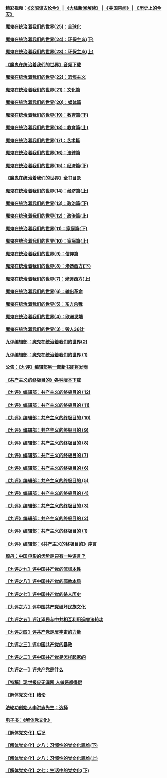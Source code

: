 #### 精彩视频：[《文昭谈古论今》](https://github.com/gfw-breaker/wenzhao/blob/master/README.md?t=11111531) | [《大陆新闻解读》](https://github.com/gfw-breaker/ntdtv-comedy/blob/master/README.md?t=11111531) | [《中国禁闻》](https://github.com/gfw-breaker/ntdtv-news/blob/master/README.md?t=11111531) | [《历史上的今天》](https://github.com/gfw-breaker/today-in-history/blob/master/README.md?t=11111531) 

#### [魔鬼在统治着我们的世界(25)：全球化](../pages/nsc422/n10788205.md?t=11111531) 

#### [魔鬼在统治着我们的世界(24)：环保主义(下)](../pages/nsc422/n10695307.md?t=11111531) 

#### [魔鬼在统治着我们的世界(23)：环保主义(上)](../pages/nsc422/n10688613.md?t=11111531) 

#### [《魔鬼在统治着我们的世界》音频下载](../pages/nsc422/n10635553.md?t=11111531) 

#### [魔鬼在统治着我们的世界(22)：恐怖主义](../pages/nsc422/n10614727.md?t=11111531) 

#### [魔鬼在统治着我们的世界(21)：文化篇](../pages/nsc422/n10597706.md?t=11111531) 

#### [魔鬼在统治着我们的世界(20)：媒体篇](../pages/nsc422/n10586579.md?t=11111531) 

#### [魔鬼在统治着我们的世界(19)：教育篇(下)](../pages/nsc422/n10564808.md?t=11111531) 

#### [魔鬼在统治着我们的世界(18)：教育篇(上)](../pages/nsc422/n10526970.md?t=11111531) 

#### [魔鬼在统治着我们的世界(17)：艺术篇](../pages/nsc422/n10499093.md?t=11111531) 

#### [魔鬼在统治着我们的世界(16)：法律篇](../pages/nsc422/n10485969.md?t=11111531) 

#### [魔鬼在统治着我们的世界(15)：经济篇(下)](../pages/nsc422/n10469975.md?t=11111531) 

#### [《魔鬼在统治着我们的世界》全书目录](../pages/nsc422/n10464261.md?t=11111531) 

#### [魔鬼在统治着我们的世界(14)：经济篇(上)](../pages/nsc422/n10457370.md?t=11111531) 

#### [魔鬼在统治着我们的世界(13)：政治篇(下)](../pages/nsc422/n10448270.md?t=11111531) 

#### [魔鬼在统治着我们的世界(12)：政治篇(上)](../pages/nsc422/n10444576.md?t=11111531) 

#### [魔鬼在统治着我们的世界(11)：家庭篇(下)](../pages/nsc422/n10440961.md?t=11111531) 

#### [魔鬼在统治着我们的世界(10)：家庭篇(上)](../pages/nsc422/n10435448.md?t=11111531) 

#### [魔鬼在统治着我们的世界(9)：信仰篇](../pages/nsc422/n10432159.md?t=11111531) 

#### [魔鬼在统治着我们的世界(8)：渗透西方(下)](../pages/nsc422/n10429603.md?t=11111531) 

#### [魔鬼在统治着我们的世界(7)：渗透西方(上)](../pages/nsc422/n10426013.md?t=11111531) 

#### [魔鬼在统治着我们的世界(6)：输出革命](../pages/nsc422/n10421536.md?t=11111531) 

#### [魔鬼在统治着我们的世界(5)：东方杀戮](../pages/nsc422/n10417707.md?t=11111531) 

#### [魔鬼在统治着我们的世界(4)：欧洲发端](../pages/nsc422/n10414890.md?t=11111531) 

#### [魔鬼在统治着我们的世界(3)：毁人36计](../pages/nsc422/n10411583.md?t=11111531) 

#### [九评编辑部：魔鬼在统治着我们的世界(2)](../pages/nsc422/n10410036.md?t=11111531) 

#### [九评编辑部：魔鬼在统治着我们的世界 (1)](../pages/nsc422/n10406825.md?t=11111531) 

#### [公告：《九评》编辑部另一部新书即将发表](../pages/nsc422/n10405104.md?t=11111531) 

#### [《共产主义的终极目的》各种版本下载](../pages/nsc422/n10022138.md?t=11111531) 

#### [《九评》编辑部：共产主义的终极目的 (12)](../pages/nsc422/n9933272.md?t=11111531) 

#### [《九评》编辑部：共产主义的终极目的 (11)](../pages/nsc422/n9924973.md?t=11111531) 

#### [《九评》编辑部：共产主义的终极目的 (10)](../pages/nsc422/n9920883.md?t=11111531) 

#### [《九评》编辑部：共产主义的终极目的 (9)](../pages/nsc422/n9916363.md?t=11111531) 

#### [《九评》编辑部：共产主义的终极目的 (8)](../pages/nsc422/n9912488.md?t=11111531) 

#### [《九评》编辑部：共产主义的终极目的 (7)](../pages/nsc422/n9901176.md?t=11111531) 

#### [《九评》编辑部：共产主义的终极目的 (6)](../pages/nsc422/n9899359.md?t=11111531) 

#### [《九评》编辑部：共产主义的终极目的 (5)](../pages/nsc422/n9893174.md?t=11111531) 

#### [《九评》编辑部：共产主义的终极目的 (4)](../pages/nsc422/n9891246.md?t=11111531) 

#### [《九评》编辑部：共产主义的终极目的 (3)](../pages/nsc422/n9879879.md?t=11111531) 

#### [《九评》编辑部：共产主义的终极目的 (2)](../pages/nsc422/n9876205.md?t=11111531) 

#### [《九评》编辑部：共产主义的终极目的 (1)](../pages/nsc422/n9865857.md?t=11111531) 

#### [《九评》编辑部：《共产主义的终极目的》序言](../pages/nsc422/n9862666.md?t=11111531) 

#### [颜丹：中国电影的优势是只有一种语言？](../pages/nsc422/n9583062.md?t=11111531) 

#### [【九评之九】评中国共产党的流氓本性](../pages/nsc422/n737542.md?t=11111531) 

#### [【九评之八】评中国共产党的邪教本质](../pages/nsc422/n735942.md?t=11111531) 

#### [【九评之七】评中国共产党的杀人历史](../pages/nsc422/n733806.md?t=11111531) 

#### [【九评之六】评中国共产党破坏民族文化](../pages/nsc422/n731667.md?t=11111531) 

#### [【九评之五】评江泽民与中共相互利用迫害法轮功](../pages/nsc422/n730058.md?t=11111531) 

#### [【九评之四】评共产党是反宇宙的力量](../pages/nsc422/n727814.md?t=11111531) 

#### [【九评之三】评中国共产党的暴政](../pages/nsc422/n725597.md?t=11111531) 

#### [【九评之二】评中国共产党是怎样起家的](../pages/nsc422/n723946.md?t=11111531) 

#### [【九评之一】评共产党是什么](../pages/nsc422/n722529.md?t=11111531) 

#### [【特稿】现世报应无漏网 人做恶都得偿](../pages/nsc422/n4215167.md?t=11111531) 

#### [【解体党文化】绪论](../pages/nsc422/n1449356.md?t=11111531) 

#### [法轮功创始人李洪志先生：选择](../pages/nsc422/n3580738.md?t=11111531) 

#### [电子书：《解体党文化》](../pages/nsc422/n1573484.md?t=11111531) 

#### [【解体党文化】后记](../pages/nsc422/n1531999.md?t=11111531) 

#### [【解体党文化】之八：习惯性的党文化思维(下)](../pages/nsc422/n1526477.md?t=11111531) 

#### [【解体党文化】之八：习惯性的党文化思维(上)](../pages/nsc422/n1520631.md?t=11111531) 

#### [【解体党文化】之七：生活中的党文化(下)](../pages/nsc422/n1513446.md?t=11111531) 

